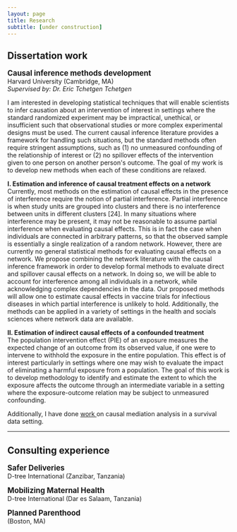 ```yaml
---
layout: page
title: Research
subtitle: [under construction]
---
```


## Dissertation work  
<strong style="font-size: 120%;"> Causal inference methods development </strong>  
Harvard University (Cambridge, MA)  
_Supervised by: Dr. Eric Tchetgen Tchetgen_  

I am interested in developing statistical techniques that will enable scientists to infer causation about an intervention of interest in settings where the standard randomized experiment may be impractical, unethical, or insufficient such that observational studies or more complex experimental designs must be used. The current causal inference literature provides a framework for handling such situations, but the standard methods often require stringent assumptions, such as (1) no unmeasured confounding of the relationship of interest or (2) no spillover effects of the intervention given to one person on another person's outcome. The goal of my work is to develop new methods when each of these conditions are relaxed.  

<strong style="font-size: 100%;"> I. Estimation and inference of causal treatment effects on a network </strong>  
Currently, most methods on the estimation of causal effects in the presence of interference require the notion of partial interference. Partial interference is when study units are grouped into clusters and there is no interference between units in different clusters [24]. In many situations where interference may be present, it may not be reasonable to assume
partial interference when evaluating causal effects. This is in fact the case when individuals are connected in arbitrary patterns, so that the observed sample is essentially a single realization of a random network. However, there are currently no general statistical methods for evaluating causal effects on a network. We propose combining the
network literature with the causal inference framework in order to develop formal methods to evaluate direct and spillover causal effects on a network. In doing so, we will be able to account for interference among all individuals in a network, while acknowledging complex dependencies in the data. Our proposed methods will allow one to estimate causal effects
in vaccine trials for infectious diseases in which partial interference is unlikely to hold. Additionally, the methods can be applied in a variety of settings in the health and socials sciences where network data are available.  

<strong style="font-size: 100%;"> II. Estimation of indirect causal effects of a confounded treatment </strong>  
The population intervention effect (PIE) of an exposure measures the expected change of an outcome from its observed value, if one were to intervene to withhold the exposure in the entire population. This effect is of interest particularly in settings where one may wish to evaluate the impact of eliminating a harmful exposure from a population. The goal of this work is to develop methodology to identify and estimate the extent to which the exposure affects the outcome through an intermediate variable in a setting where the exposure-outcome relation may be subject to unmeasured confounding.  

Additionally, I have done <a href="http://journals.lww.com/epidem/Citation/2017/09000/Mediation_Analysis_for_Censored_Survival_Data.5.aspx"> work </a> on causal mediation analysis in a survival data setting.  

---

## Consulting experience  

<strong style="font-size: 120%;"> Safer Deliveries </strong>  
D-tree International (Zanzibar, Tanzania)  

<strong style="font-size: 120%;"> Mobilizing Maternal Health </strong>  
D-tree International (Dar es Salaam, Tanzania)  

<strong style="font-size: 120%;"> Planned Parenthood </strong>  
(Boston, MA)  


